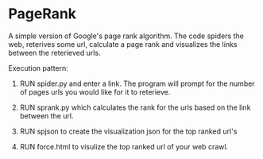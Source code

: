 # PageRank

A simple version of Google's page rank algorithm. The code spiders the web, reterives some url, calculate a page rank and visualizes the links between the reterieved urls.

Execution pattern:

1. RUN spider.py and enter a link. The program will prompt for the number of pages urls you would like for it to reterieve.

2. RUN sprank.py which calculates the rank for the urls based on the link between the url.

3. RUN spjson to create the visualization json for the top ranked url's 

4. RUN force.html to visulize the top ranked url of your web crawl.
